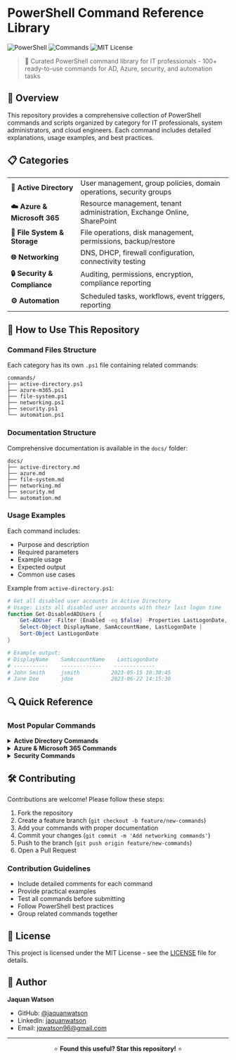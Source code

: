 # PowerShell Command Reference Library

![PowerShell](https://img.shields.io/badge/PowerShell-5.1%2B-blue)
![Commands](https://img.shields.io/badge/Commands-100%2B-green)
![MIT License](https://img.shields.io/badge/license-MIT-blue.svg)

> 📘 Curated PowerShell command library for IT professionals - 100+ ready-to-use commands for AD, Azure, security, and automation tasks

## 🚀 Overview

This repository provides a comprehensive collection of PowerShell commands and scripts organized by category for IT professionals, system administrators, and cloud engineers. Each command includes detailed explanations, usage examples, and best practices.

## 📋 Categories

<table>
  <tr>
    <td><b>🔹 Active Directory</b></td>
    <td>User management, group policies, domain operations, security groups</td>
  </tr>
  <tr>
    <td><b>☁️ Azure & Microsoft 365</b></td>
    <td>Resource management, tenant administration, Exchange Online, SharePoint</td>
  </tr>
  <tr>
    <td><b>💾 File System & Storage</b></td>
    <td>File operations, disk management, permissions, backup/restore</td>
  </tr>
  <tr>
    <td><b>🌐 Networking</b></td>
    <td>DNS, DHCP, firewall configuration, connectivity testing</td>
  </tr>
  <tr>
    <td><b>🔒 Security & Compliance</b></td>
    <td>Auditing, permissions, encryption, compliance reporting</td>
  </tr>
  <tr>
    <td><b>⚙️ Automation</b></td>
    <td>Scheduled tasks, workflows, event triggers, reporting</td>
  </tr>
</table>

## 📖 How to Use This Repository

### Command Files Structure

Each category has its own `.ps1` file containing related commands:

```
commands/
├── active-directory.ps1
├── azure-m365.ps1
├── file-system.ps1
├── networking.ps1
├── security.ps1
└── automation.ps1
```

### Documentation Structure

Comprehensive documentation is available in the `docs/` folder:

```
docs/
├── active-directory.md
├── azure.md
├── file-system.md
├── networking.md
├── security.md
└── automation.md
```

### Usage Examples

Each command includes:
- Purpose and description
- Required parameters
- Example usage
- Expected output
- Common use cases

Example from `active-directory.ps1`:

```powershell
# Get all disabled user accounts in Active Directory
# Usage: Lists all disabled user accounts with their last logon time
function Get-DisabledADUsers {
    Get-ADUser -Filter {Enabled -eq $false} -Properties LastLogonDate, DisplayName |
    Select-Object DisplayName, SamAccountName, LastLogonDate |
    Sort-Object LastLogonDate
}

# Example output:
# DisplayName    SamAccountName    LastLogonDate
# -----------    -------------    -------------
# John Smith     jsmith          2023-05-15 10:30:45
# Jane Doe       jdoe            2023-06-22 14:15:30
```

## 🔍 Quick Reference

### Most Popular Commands

<details>
<summary><b>Active Directory Commands</b></summary>

```powershell
# Get all locked out accounts
Search-ADAccount -LockedOut | Select-Object Name, SamAccountName

# Reset user password
Set-ADAccountPassword -Identity "username" -Reset -NewPassword (ConvertTo-SecureString -AsPlainText "NewPassword" -Force)

# Get inactive users (90+ days)
$date = (Get-Date).AddDays(-90)
Get-ADUser -Filter {LastLogonTimeStamp -lt $date -and Enabled -eq $true} -Properties LastLogonTimeStamp |
Select-Object Name, @{Name="LastLogon"; Expression={[DateTime]::FromFileTime($_.lastLogonTimestamp)}}
```
</details>

<details>
<summary><b>Azure & Microsoft 365 Commands</b></summary>

```powershell
# Connect to Microsoft 365
Connect-MsolService

# Get all licensed users
Get-MsolUser -All | Where-Object {$_.isLicensed -eq $true} | Select-Object DisplayName, UserPrincipalName, Licenses

# Get Azure AD sign-in logs
Get-AzureADAuditSignInLogs -Top 10 | Select-Object UserPrincipalName, AppDisplayName, Status, CreatedDateTime
```
</details>

<details>
<summary><b>Security Commands</b></summary>

```powershell
# Get failed login attempts
Get-EventLog -LogName Security -InstanceId 4625 -Newest 10

# Check file permissions
Get-Acl -Path "C:\path\to\file.txt" | Format-List

# Export security audit
Get-WinEvent -FilterHashtable @{LogName='Security'; ID=4624,4625,4634} -MaxEvents 100 | 
Export-Csv -Path "C:\security_audit.csv" -NoTypeInformation
```
</details>

## 🛠️ Contributing

Contributions are welcome! Please follow these steps:

1. Fork the repository
2. Create a feature branch (`git checkout -b feature/new-commands`)
3. Add your commands with proper documentation
4. Commit your changes (`git commit -m 'Add networking commands'`)
5. Push to the branch (`git push origin feature/new-commands`)
6. Open a Pull Request

### Contribution Guidelines

- Include detailed comments for each command
- Provide practical examples
- Test all commands before submitting
- Follow PowerShell best practices
- Group related commands together

## 📝 License

This project is licensed under the MIT License - see the [LICENSE](LICENSE) file for details.

## 👤 Author

**Jaquan Watson**
- GitHub: [@jaquanwatson](https://github.com/jaquanwatson)
- LinkedIn: [jaquanwatson](https://linkedin.com/in/jaquanwatson)
- Email: jqwatson96@gmail.com

---

<div align="center">

⭐ **Found this useful? Star this repository!** ⭐

</div>